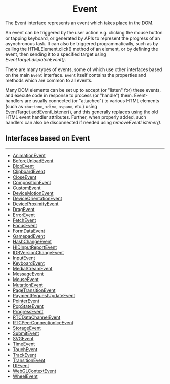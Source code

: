 <link rel="stylesheet" href="https://cdn.jsdelivr.net/npm/bootstrap-icons@1.5.0/font/bootstrap-icons.css">
<link rel="stylesheet" href="../../lib/doc_style.css">

<h1 style="text-align:center">Event</h1>

The Event interface represents an event which takes place in the DOM.

An event can be triggered by the user action e.g. clicking the mouse button or tapping keyboard, or generated by APIs to represent the progress of an asynchronous task. It can also be triggered programmatically, such as by calling the HTMLElement.click() method of an element, or by defining the event, then sending it to a specified target using *EventTarget.dispatchEvent()*.

There are many types of events, some of which use other interfaces based on the main `Event` interface. `Event` itself contains the properties and methods which are common to all events.

Many DOM elements can be set up to accept (or "listen" for) these events, and execute code in response to process (or "handle") them. Event-handlers are usually connected (or "attached") to various HTML elements (such as `<button>`, `<div>`, `<span>`, etc.) using EventTarget.addEventListener(), and this generally replaces using the old HTML event handler attributes. Further, when properly added, such handlers can also be disconnected if needed using *removeEventListener()*.

## Interfaces based on Event
---
* [AnimationEvent](https://devdocs.io/dom/animationevent)
* [BeforeUnloadEvent](https://devdocs.io/dom/)
* [BlobEvent](https://devdocs.io/dom/blobevent)
* [ClipboardEvent](https://devdocs.io/dom/clipboardevent)
* [CloseEvent](https://devdocs.io/dom/closeevent)
* [CompositionEvent](https://devdocs.io/dom/compositionevent)
* [CustomEvent](https://devdocs.io/dom/customevent)
* [DeviceMotionEvent](https://devdocs.io/dom/devicemotionevent)
* [DeviceOrientationEvent](https://devdocs.io/dom/deviceorientationevent)
* [DeviceProximityEvent](https://devdocs.io/dom/deviceproximityevent)
* [DragEvent](https://devdocs.io/dom/dragevent)
* [ErrorEvent](https://devdocs.io/dom/errorevent)
* [FetchEvent](https://devdocs.io/dom/fetchevent)
* [FocusEvent](https://devdocs.io/dom/focusevent)
* [FormDataEvent](https://devdocs.io/dom/formdataevent)
* [GamepadEvent](https://devdocs.io/dom/gamepadevent)
* [HashChangeEvent](https://devdocs.io/dom/hashchangeevent)
* [HIDInputReportEvent](https://devdocs.io/dom/hidinputreportevent)
* [IDBVersionChangeEvent](https://devdocs.io/dom/idbversionchangeevent)
* [InputEvent](https://devdocs.io/dom/inputevent)
* [KeyboardEvent](https://devdocs.io/dom/keyboardevent)
* [MediaStreamEvent](https://devdocs.io/dom/mediastreamevent)
* [MessageEvent](https://devdocs.io/dom/messageevent)
* [MouseEvent](https://devdocs.io/dom/mouseevent)
* [MutationEvent](https://devdocs.io/dom/mutationevent)
* [PageTransitionEvent](https://devdocs.io/dom/pagetransitionevent)
* [PaymentRequestUpdateEvent](https://devdocs.io/dom/paymentrequestupdateevent)
* [PointerEvent](https://devdocs.io/dom/pointerevent)
* [PopStateEvent](https://devdocs.io/dom/popstateevent)
* [ProgressEvent](https://devdocs.io/dom/progressevent)
* [RTCDataChannelEvent](https://devdocs.io/dom/rtcdatachannelevent)
* [RTCPeerConnectionIceEvent](https://devdocs.io/dom/rtcpeerconnectionevent)
* [StorageEvent](https://devdocs.io/dom/storageevent)
* [SubmitEvent](https://devdocs.io/dom/submitevent)
* [SVGEvent](https://devdocs.io/dom/svgevent)
* [TimeEvent](https://devdocs.io/dom/timeevent)
* [TouchEvent](https://devdocs.io/dom/touchevent)
* [TrackEvent](https://devdocs.io/dom/trackevent)
* [TransitionEvent](https://devdocs.io/dom/trasitionevent)
* [UIEvent](https://devdocs.io/dom/uievent)
* [WebGLContextEvent](https://devdocs.io/dom/webglcontextevent)
* [WheelEvent](https://devdocs.io/dom/wheelevent)














































